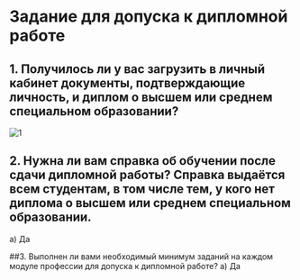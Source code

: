 # Задание для допуска к дипломной работе
## 1. Получилось ли у вас загрузить в личный кабинет документы, подтверждающие личность, и диплом о высшем или среднем специальном образовании?
![1](https://github.com/user-attachments/assets/4cbccf33-23a7-4ee5-8cae-b94a0b7242d9)

## 2. Нужна ли вам справка об обучении после сдачи дипломной работы? Справка выдаётся всем студентам, в том числе тем, у кого нет диплома о высшем или среднем специальном образовании.
а) Да

##3. Выполнен ли вами необходимый минимум заданий на каждом модуле профессии для допуска к дипломной работе?
а) Да
